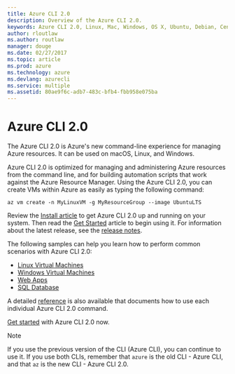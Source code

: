 ```yaml
---
title: Azure CLI 2.0
description: Overview of the Azure CLI 2.0.
keywords: Azure CLI 2.0, Linux, Mac, Windows, OS X, Ubuntu, Debian, CentOS, RHEL, SUSE, CoreOS, Docker, Windows, Python, PIP
author: rloutlaw
ms.author: routlaw
manager: douge
ms.date: 02/27/2017
ms.topic: article
ms.prod: azure
ms.technology: azure
ms.devlang: azurecli
ms.service: multiple
ms.assetid: 80ae9f6c-adb7-483c-bfb4-fbb958e075ba
---
```


# Azure CLI 2.0

The Azure CLI 2.0 is Azure's new command-line experience for managing Azure resources.  It can be used on macOS, Linux, and Windows. 

Azure CLI 2.0 is optimized for managing and administering Azure resources from the command line, and for building automation scripts that work against the Azure Resource Manager. Using the Azure CLI 2.0, you can create VMs within Azure as easily as typing the following command:

```azurecli
az vm create -n MyLinuxVM -g MyResourceGroup --image UbuntuLTS
```

Review the [Install article](install-azure-cli.md) to get Azure CLI 2.0 up and running on your system. Then read the [Get Started](get-started-with-azure-cli.md) article to begin using it.
For information about the latest release, see the [release notes](release-notes-azure-cli.md).

The following samples can help you learn how to perform common scenarios with Azure CLI 2.0:
- [Linux Virtual Machines](/azure/virtual-machines/virtual-machines-linux-cli-samples?toc=%2fcli%2fazure%2ftoc.json&bc=%2fcli%2fazure%2fbreadcrumb%2ftoc.json)
- [Windows Virtual Machines](/azure/virtual-machines/virtual-machines-windows-cli-samples?toc=%2fcli%2fazure%2ftoc.json&bc=%2fcli%2fazure%2fbreadcrumb%2ftoc.json)
- [Web Apps](/azure/app-service-web/app-service-cli-samples?toc=%2fcli%2fazure%2ftoc.json&bc=%2fcli%2fazure%2fbreadcrumb%2ftoc.json)
- [SQL Database](/azure/sql-database/sql-database-cli-samples?toc=%2fcli%2fazure%2ftoc.json&bc=%2fcli%2fazure%2fbreadcrumb%2ftoc.json)

A detailed [reference](/cli/azure/) is also available that documents how to use each individual Azure CLI 2.0 command.

[Get started](get-started-with-azure-cli.md) with Azure CLI 2.0 now.


> [!NOTE]
> If you use the previous version of the CLI (Azure CLI), you can continue to use it.
> If you use both CLIs, remember that `azure` is the old CLI - Azure CLI, and that `az` is the new CLI - Azure CLI 2.0. 
